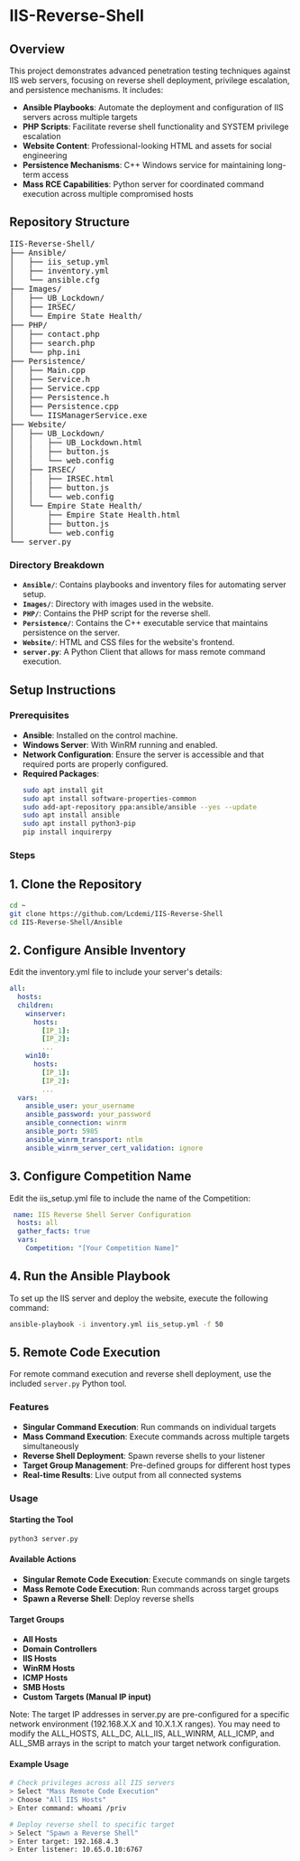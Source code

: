 # IIS-Reverse-Shell

## Overview
This project demonstrates advanced penetration testing techniques against IIS web servers, focusing on reverse shell deployment, privilege escalation, and persistence mechanisms. It includes:

- **Ansible Playbooks**: Automate the deployment and configuration of IIS servers across multiple targets
- **PHP Scripts**: Facilitate reverse shell functionality and SYSTEM privilege escalation
- **Website Content**: Professional-looking HTML and assets for social engineering
- **Persistence Mechanisms**: C++ Windows service for maintaining long-term access
- **Mass RCE Capabilities**: Python server for coordinated command execution across multiple compromised hosts

## Repository Structure

<pre>IIS-Reverse-Shell/
├── Ansible/
│   ├── iis_setup.yml
│   ├── inventory.yml
│   └── ansible.cfg
├── Images/
│   ├── UB_Lockdown/
│   ├── IRSEC/
│   └── Empire State Health/
├── PHP/
│   ├── contact.php
│   ├── search.php
│   └── php.ini
├── Persistence/
│   ├── Main.cpp
│   ├── Service.h
│   ├── Service.cpp
│   ├── Persistence.h
│   ├── Persistence.cpp
│   └── IISManagerService.exe
├── Website/
│   ├── UB_Lockdown/
│   │   ├── UB_Lockdown.html
│   │   ├── button.js
│   │   └── web.config
│   ├── IRSEC/
│   │   ├── IRSEC.html
│   │   ├── button.js
│   │   └── web.config
│   └── Empire State Health/
│       ├── Empire State Health.html
│       ├── button.js
│       └── web.config
└── server.py
</pre>

### Directory Breakdown
- **`Ansible/`**: Contains playbooks and inventory files for automating server setup.
- **`Images/`**: Directory with images used in the website.
- **`PHP/`**: Contains the PHP script for the reverse shell.
- **`Persistence/`**: Contains the C++ executable service that maintains persistence on the server.
- **`Website/`**: HTML and CSS files for the website's frontend.
- **`server.py`**: A Python Client that allows for mass remote command execution.

## Setup Instructions

### Prerequisites
- **Ansible**: Installed on the control machine.
- **Windows Server**: With WinRM running and enabled.
- **Network Configuration**: Ensure the server is accessible and that required ports are properly configured.
- **Required Packages**:
  ```sh
  sudo apt install git
  sudo apt install software-properties-common
  sudo add-apt-repository ppa:ansible/ansible --yes --update
  sudo apt install ansible
  sudo apt install python3-pip
  pip install inquirerpy
  ```

### Steps

## 1. Clone the Repository
```bash
cd ~
git clone https://github.com/Lcdemi/IIS-Reverse-Shell
cd IIS-Reverse-Shell/Ansible
```

## 2. Configure Ansible Inventory
Edit the inventory.yml file to include your server's details:

```yaml
all:
  hosts:
  children:
    winserver:
      hosts:
        [IP_1]:
        [IP_2]:
        ...
    win10:
      hosts:
        [IP_1]:
        [IP_2]:
        ...
  vars:
    ansible_user: your_username
    ansible_password: your_password
    ansible_connection: winrm
    ansible_port: 5985
    ansible_winrm_transport: ntlm
    ansible_winrm_server_cert_validation: ignore
```

## 3. Configure Competition Name
Edit the iis_setup.yml file to include the name of the Competition:

```yaml
 name: IIS Reverse Shell Server Configuration
  hosts: all
  gather_facts: true
  vars:
    Competition: "[Your Competition Name]"
```

## 4. Run the Ansible Playbook
To set up the IIS server and deploy the website, execute the following command:

```sh
ansible-playbook -i inventory.yml iis_setup.yml -f 50
```

## 5. Remote Code Execution
For remote command execution and reverse shell deployment, use the included `server.py` Python tool.

### Features
- **Singular Command Execution**: Run commands on individual targets
- **Mass Command Execution**: Execute commands across multiple targets simultaneously
- **Reverse Shell Deployment**: Spawn reverse shells to your listener
- **Target Group Management**: Pre-defined groups for different host types
- **Real-time Results**: Live output from all connected systems

### Usage

#### Starting the Tool
```sh
python3 server.py
```

#### Available Actions
- **Singular Remote Code Execution**: Execute commands on single targets
- **Mass Remote Code Execution**: Run commands across target groups
- **Spawn a Reverse Shell**: Deploy reverse shells

#### Target Groups
- **All Hosts**
- **Domain Controllers**
- **IIS Hosts**
- **WinRM Hosts**
- **ICMP Hosts**
- **SMB Hosts**
- **Custom Targets (Manual IP input)**

Note: The target IP addresses in server.py are pre-configured for a specific network environment (192.168.X.X and 10.X.1.X ranges). You may need to modify the ALL_HOSTS, ALL_DC, ALL_IIS, ALL_WINRM, ALL_ICMP, and ALL_SMB arrays in the script to match your target network configuration.

#### Example Usage
```bash
# Check privileges across all IIS servers
> Select "Mass Remote Code Execution"
> Choose "All IIS Hosts"
> Enter command: whoami /priv

# Deploy reverse shell to specific target
> Select "Spawn a Reverse Shell"
> Enter target: 192.168.4.3
> Enter listener: 10.65.0.10:6767
```
